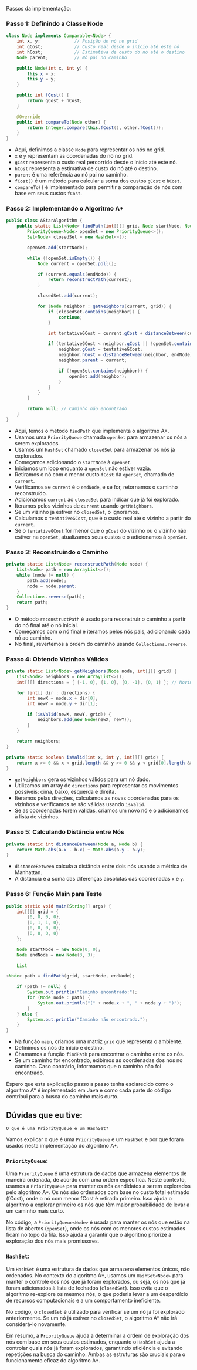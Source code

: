 Passos da implementação:

### Passo 1: Definindo a Classe Node
```java
class Node implements Comparable<Node> {
    int x, y;             // Posição do nó no grid
    int gCost;            // Custo real desde o início até este nó
    int hCost;            // Estimativa de custo do nó até o destino
    Node parent;          // Nó pai no caminho

    public Node(int x, int y) {
        this.x = x;
        this.y = y;
    }

    public int fCost() {
        return gCost + hCost;
    }

    @Override
    public int compareTo(Node other) {
        return Integer.compare(this.fCost(), other.fCost());
    }
}
```

- Aqui, definimos a classe `Node` para representar os nós no grid.
- `x` e `y` representam as coordenadas do nó no grid.
- `gCost` representa o custo real percorrido desde o início até este nó.
- `hCost` representa a estimativa de custo do nó até o destino.
- `parent` é uma referência ao nó pai no caminho.
- `fCost()` é um método para calcular a soma dos custos `gCost` e `hCost`.
- `compareTo()` é implementado para permitir a comparação de nós com base em seus custos `fCost`.

### Passo 2: Implementando o Algoritmo A*
```java
public class AStarAlgorithm {
    public static List<Node> findPath(int[][] grid, Node startNode, Node endNode) {
        PriorityQueue<Node> openSet = new PriorityQueue<>();
        Set<Node> closedSet = new HashSet<>();

        openSet.add(startNode);

        while (!openSet.isEmpty()) {
            Node current = openSet.poll();

            if (current.equals(endNode)) {
                return reconstructPath(current);
            }

            closedSet.add(current);

            for (Node neighbor : getNeighbors(current, grid)) {
                if (closedSet.contains(neighbor)) {
                    continue;
                }

                int tentativeGCost = current.gCost + distanceBetween(current, neighbor);

                if (tentativeGCost < neighbor.gCost || !openSet.contains(neighbor)) {
                    neighbor.gCost = tentativeGCost;
                    neighbor.hCost = distanceBetween(neighbor, endNode);
                    neighbor.parent = current;

                    if (!openSet.contains(neighbor)) {
                        openSet.add(neighbor);
                    }
                }
            }
        }

        return null; // Caminho não encontrado
    }
}
```

- Aqui, temos o método `findPath` que implementa o algoritmo A*.
- Usamos uma `PriorityQueue` chamada `openSet` para armazenar os nós a serem explorados.
- Usamos um `HashSet` chamado `closedSet` para armazenar os nós já explorados.
- Começamos adicionando o `startNode` à `openSet`.
- Iniciamos um loop enquanto a `openSet` não estiver vazia.
- Retiramos o nó com o menor custo `fCost` da `openSet`, chamado de `current`.
- Verificamos se `current` é o `endNode`, e se for, retornamos o caminho reconstruído.
- Adicionamos `current` ao `closedSet` para indicar que já foi explorado.
- Iteramos pelos vizinhos de `current` usando `getNeighbors`.
- Se um vizinho já estiver no `closedSet`, o ignoramos.
- Calculamos o `tentativeGCost`, que é o custo real até o vizinho a partir do `current`.
- Se o `tentativeGCost` for menor que o `gCost` do vizinho ou o vizinho não estiver na `openSet`, atualizamos seus custos e o adicionamos à `openSet`.

### Passo 3: Reconstruindo o Caminho
```java
private static List<Node> reconstructPath(Node node) {
    List<Node> path = new ArrayList<>();
    while (node != null) {
        path.add(node);
        node = node.parent;
    }
    Collections.reverse(path);
    return path;
}
```

- O método `reconstructPath` é usado para reconstruir o caminho a partir do nó final até o nó inicial.
- Começamos com o nó final e iteramos pelos nós pais, adicionando cada nó ao caminho.
- No final, revertemos a ordem do caminho usando `Collections.reverse`.

### Passo 4: Obtendo Vizinhos Válidos
```java
private static List<Node> getNeighbors(Node node, int[][] grid) {
    List<Node> neighbors = new ArrayList<>();
    int[][] directions = { {-1, 0}, {1, 0}, {0, -1}, {0, 1} }; // Movimentos possíveis: cima, baixo, esquerda, direita

    for (int[] dir : directions) {
        int newX = node.x + dir[0];
        int newY = node.y + dir[1];

        if (isValid(newX, newY, grid)) {
            neighbors.add(new Node(newX, newY));
        }
    }

    return neighbors;
}

private static boolean isValid(int x, int y, int[][] grid) {
    return x >= 0 && x < grid.length && y >= 0 && y < grid[0].length && grid[x][y] == 0;
}
```

- `getNeighbors` gera os vizinhos válidos para um nó dado.
- Utilizamos um array de `directions` para representar os movimentos possíveis: cima, baixo, esquerda e direita.
- Iteramos pelas direções, calculamos as novas coordenadas para os vizinhos e verificamos se são válidas usando `isValid`.
- Se as coordenadas forem válidas, criamos um novo nó e o adicionamos à lista de vizinhos.

### Passo 5: Calculando Distância entre Nós
```java
private static int distanceBetween(Node a, Node b) {
    return Math.abs(a.x - b.x) + Math.abs(a.y - b.y);
}
```

- `distanceBetween` calcula a distância entre dois nós usando a métrica de Manhattan.
- A distância é a soma das diferenças absolutas das coordenadas `x` e `y`.

### Passo 6: Função Main para Teste
```java
public static void main(String[] args) {
    int[][] grid = {
        {0, 0, 0, 0},
        {0, 1, 1, 0},
        {0, 0, 0, 0},
        {0, 0, 0, 0}
    };

    Node startNode = new Node(0, 0);
    Node endNode = new Node(3, 3);

    List

<Node> path = findPath(grid, startNode, endNode);

    if (path != null) {
        System.out.println("Caminho encontrado:");
        for (Node node : path) {
            System.out.println("(" + node.x + ", " + node.y + ")");
        }
    } else {
        System.out.println("Caminho não encontrado.");
    }
}
```

- Na função `main`, criamos uma matriz `grid` que representa o ambiente.
- Definimos os nós de início e destino.
- Chamamos a função `findPath` para encontrar o caminho entre os nós.
- Se um caminho for encontrado, exibimos as coordenadas dos nós no caminho. Caso contrário, informamos que o caminho não foi encontrado.

Espero que esta explicação passo a passo tenha esclarecido como o algoritmo A* é implementado em Java e como cada parte do código contribui para a busca do caminho mais curto.

## Dúvidas que eu tive:

`O que é uma PriorityQueue e um HashSet?`

Vamos explicar o que é uma `PriorityQueue` e um `HashSet` e por que foram usados nesta implementação do algoritmo A*.

### `PriorityQueue`:
Uma `PriorityQueue` é uma estrutura de dados que armazena elementos de maneira ordenada, de acordo com uma ordem específica. Neste contexto, usamos a `PriorityQueue` para manter os nós candidatos a serem explorados pelo algoritmo A*. Os nós são ordenados com base no custo total estimado (fCost), onde o nó com menor fCost é retirado primeiro. Isso ajuda o algoritmo a explorar primeiro os nós que têm maior probabilidade de levar a um caminho mais curto.

No código, a `PriorityQueue<Node>` é usada para manter os nós que estão na lista de abertos (`openSet`), onde os nós com os menores custos estimados ficam no topo da fila. Isso ajuda a garantir que o algoritmo priorize a exploração dos nós mais promissores.

### `HashSet`:
Um `HashSet` é uma estrutura de dados que armazena elementos únicos, não ordenados. No contexto do algoritmo A*, usamos um `HashSet<Node>` para manter o controle dos nós que já foram explorados, ou seja, os nós que já foram adicionados à lista de fechados (`closedSet`). Isso evita que o algoritmo re-explore os mesmos nós, o que poderia levar a um desperdício de recursos computacionais e a um comportamento ineficiente.

No código, o `closedSet` é utilizado para verificar se um nó já foi explorado anteriormente. Se um nó já estiver no `closedSet`, o algoritmo A* não irá considerá-lo novamente.

Em resumo, a `PriorityQueue` ajuda a determinar a ordem de exploração dos nós com base em seus custos estimados, enquanto o `HashSet` ajuda a controlar quais nós já foram explorados, garantindo eficiência e evitando repetições na busca do caminho. Ambas as estruturas são cruciais para o funcionamento eficaz do algoritmo A*.

